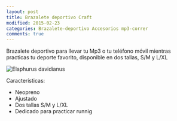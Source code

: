 ```yaml
---
layout: post
title: Brazalete deportivo Craft
modified: 2015-02-23
categories: Brazalete-deportivo Accesorios mp3-correr
comments: true
---
```


Brazalete deportivo para llevar tu Mp3 o tu teléfono móvil mientras practicas tu deporte favorito, disponible en dos tallas, S/M y L/XL

![Elaphurus davidianus](http://i.imgur.com/x6119w9.jpg?1 "TSunstech Triton")

Características:

 - Neopreno
 - Ajustado
 - Dos tallas S/M y L/XL
 - Dedicado para practicar runnig
